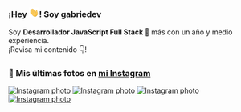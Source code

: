 <h3>¡Hey <img src="https://raw.githubusercontent.com/ABSphreak/ABSphreak/master/gifs/Hi.gif" width="20px" decondig="async">! Soy gabriedev</h3>

<p>Soy <strong>Desarrollador JavaScript Full Stack 🚀</strong> más con un año y medio experiencia.<br />¡Revisa mi contenido 👇!</p>

### 📸 Mis últimas fotos en [mi Instagram](https://instagram.com/gabrie.dev)


<a href='https://instagram.com/p/CtruQitPJU1' target='_blank'>
  <img width='20%' src='https://instagram.fkiv7-1.fna.fbcdn.net/v/t51.2885-15/354557634_595647665883083_2498794285121939883_n.jpg?stp=dst-jpg_e15_fr_s1080x1080&_nc_ht=instagram.fkiv7-1.fna.fbcdn.net&_nc_cat=111&_nc_ohc=PWDhzk5664gAX9V4vB1&edm=APU89FABAAAA&ccb=7-5&oh=00_AfCWbETak5sKR4DtmLR8SWSPo7fY2fL6DyKEbcfcpoLvlw&oe=64A6F623&_nc_sid=bc0c2c' alt='Instagram photo' />
</a>
<a href='https://instagram.com/p/CtrtZEhvfjK' target='_blank'>
  <img width='20%' src='https://instagram.fkiv7-1.fna.fbcdn.net/v/t51.2885-15/354566352_1280061536273536_3184760590463359796_n.jpg?stp=dst-jpg_e15&_nc_ht=instagram.fkiv7-1.fna.fbcdn.net&_nc_cat=104&_nc_ohc=dKog8uqFj00AX8kqLje&edm=APU89FABAAAA&ccb=7-5&oh=00_AfDY_j7Hbnvu342seclx2HWhz0pF_ARRPd5eYYfpPgZfQw&oe=64A65B1C&_nc_sid=bc0c2c' alt='Instagram photo' />
</a>
<a href='https://instagram.com/p/CtDUXiGIwfW' target='_blank'>
  <img width='20%' src='https://instagram.fkiv7-1.fna.fbcdn.net/v/t51.2885-15/350888316_2281662725376540_4082540287140756007_n.jpg?stp=dst-jpg_e15&_nc_ht=instagram.fkiv7-1.fna.fbcdn.net&_nc_cat=100&_nc_ohc=rEMHSMwMxxUAX8_s9ac&edm=APU89FABAAAA&ccb=7-5&oh=00_AfBq7mynEYsAkHmZC96CWVozKYAr4fwfShgHVaZvz7gUjw&oe=64A71B58&_nc_sid=bc0c2c' alt='Instagram photo' />
</a>
<a href='https://instagram.com/p/CoTfm_INWyt' target='_blank'>
  <img width='20%' src='https://instagram.fkiv7-1.fna.fbcdn.net/v/t51.2885-15/321050480_935030397667260_4356312353538439528_n.jpg?stp=dst-jpg_e15&_nc_ht=instagram.fkiv7-1.fna.fbcdn.net&_nc_cat=100&_nc_ohc=KMngtdK2FpsAX8mhv8v&edm=APU89FABAAAA&ccb=7-5&oh=00_AfAhDkyOCNll9Hikf8YKEcd2Ss5sKwCPcXCQZ533S3Ttyw&oe=64A6DD97&_nc_sid=bc0c2c' alt='Instagram photo' />
</a>

